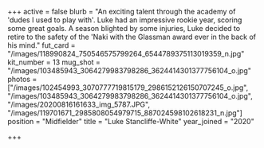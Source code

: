 +++
active = false
blurb = "An exciting talent through the academy of 'dudes I used to play with'. Luke had an impressive rookie year, scoring some great goals. A season blighted by some injuries, Luke decided to retire to the safety of the 'Naki with the Glassman award ever in the back of his mind."
fut_card = "/images/118990824_750546575799264_6544789375113019359_n.jpg"
kit_number = 13
mug_shot = "/images/103485943_3064279983798286_3624414301377756104_o.jpg"
photos = ["/images/102454993_3070777719815179_2986152126150707245_o.jpg", "/images/103485943_3064279983798286_3624414301377756104_o.jpg", "/images/20200816161633_img_5787.JPG", "/images/119701671_2985808054979715_887024598102618231_n.jpg"]
position = "Midfielder"
title = "Luke Stancliffe-White"
year_joined = "2020"

+++
